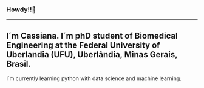 ### Howdy!!👋
---
I´m Cassiana. I´m phD student of Biomedical Engineering at the Federal University of Uberlandia (UFU), Uberlândia, Minas Gerais, Brasil.
---
I´m currently learning python with data science and machine learning.


<!--
**cglima/cglima** is a ✨ _special_ ✨ repository because its `README.md` (this file) appears on your GitHub profile.

Here are some ideas to get you started:

- 🔭 I’m currently working on ...
- 🌱 I’m currently learning ...
- 👯 I’m looking to collaborate on ...
- 🤔 I’m looking for help with ...
- 💬 Ask me about ...
- 📫 How to reach me: ...
- 😄 Pronouns: ...
- ⚡ Fun fact: ...
-->
